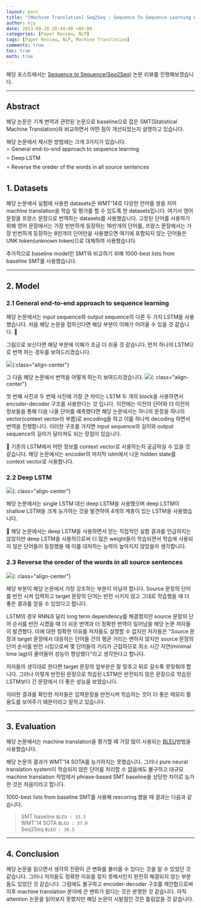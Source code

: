 ```yaml
---
layout: post
title: "[Machine Translation] Seq2Seq : Sequence To Sequence Learning With Neural Networks"
author: kjy
date: 2023-08-28 20:44:00 +09:00
categories: [Paper Review, NLP]
tags: [Paper Review, NLP, Machine Translation]
comments: true
toc: true
math: true
---
```


해당 포스트에서는 [Sequence to Sequence(Seq2Seq)](https://arxiv.org/pdf/1409.3215.pdf) 논문 리뷰를 진행해보겠습니다.

---

## Abstract

해당 논문은 기계 번역과 관련된 논문으로 baseline으로 잡은 SMT(Statistical Machine Translation)와 비교하면서 어떤 점이 개선되었는지 설명하고 있습니다.

해당 논문에서 제시한 방법에는 크게 3가지가 있습니다.\
⭐ General end-to-end approach to sequence learning\
⭐ Deep LSTM\
⭐ Reverse the oreder of the words in all source sentences

## 1. Datasets

해당 논문에서 실험에 사용한 datasets은 WMT'14로 다양한 언어를 쌍을 지어 machine translation을 학습 및 평가를 할 수 있도록 한 datasets입니다. 여기서 영어 문장을 프랑스 문장으로 번역하는 datasets를 사용했습니다. 고정된 단어를 사용하기 위해 영어 문장에서는 가장 빈번하게 등장하는 16만개의 단어를, 프랑스 문장에서는 가장 빈번하게 등장하는 8만개의 단어만을 사용했으면 여기에 포함되지 않는 단어들은 UNK token(unknown token)으로 대체하여 사용했습니다.

추가적으로 baseline model인 SMT와 비교하기 위해 1000-best lists from baseline SMT를 사용했습니다.

---

## 2. Model

### 2.1 General end-to-end approach to sequence learning

해당 논문에서는 input sequence와 output sequence의 다른 두 가지 LSTM을 사용했습니다. 처음 해당 논문을 접하신다면 해당 부분이 이해가 어려울 수 있을 것 같습니다. 🥲

그림으로 보신다면 해당 부분에 이해가 조금 더 쉬울 것 같습니다. 먼저 하나의 LSTM으로 번역 하는 경우를 보여드리겠습니다.

![](../../assets/img/seq2seq/seq2seq_1.png){:class="align-center"}

그 다음 해당 논문에서 번역을 어떻게 하는지 보여드리겠습니다.
![](../../assets/img/seq2seq/seq2seq_2.png){: class="align-center"}

첫 번째 사진과 두 번재 사진에 가장 큰 차이는 LSTM 두 개의 block을 사용하면서 encoder-decoder 구조를 사용한다는 것 입니다. 이전에는 이전의 단어와 더 이전의 정보들을 통해 다음 나올 단어를 예측했다면 해당 논문에서는 하나의 문장을 하나의 vector(context vector라 부름)로 encoding을 하고 이를 하나씩 decoding 하면서 번역을 진행합니다. 이러한 구조를 가지면 input sequence의 길이와 output sequence의 길이가 달라져도 되는 장점이 있습니다.

🔎 기존의 LSTM에서 어떤 정보를 context vector로 사용하는지 궁금하실 수 있을 것 같습니다. 해당 논문에서는 encoder의 마지막 lstm에서 나온 hidden state를 context vector로 사용합니다.

### 2.2 Deep LSTM

![](../../assets/img/seq2seq/seq2seq_3.png){: class="align-center"}

해당 논문에서는 single LSTM 대신 deep LSTM을 사용했으며 deep LSTM이 shallow LSTM을 크게 능가하는 것을 발견하여 4개의 계층이 있는 LSTM을 사용했습니다.

🤔 해당 논문에서는 deep LSTM을 사용하면서 얻는 직접적인 실험 결과를 언급하지는 않았지만 deep LSTM을 사용하므로써 더 많은 weight들이 학습되면서 학습에 사용되지 않은 단어들이 등장했을 때 이를 대처하는 능력이 높아지지 않았을까 생각합니다.

### 2.3 Reverse the oreder of the words in all source sentences

![](../../assets/img/seq2seq/seq2seq_4.png){: class="align-center"}

해당 부분이 해당 논문에서 가장 강조하는 부분이 아닐까 합니다. Source 문장의 단어를 반전 시켜 입력하고 target 문장의 단어는 반전 시키지 않고 그대로 학습했을 때 더 좋은 결과를 얻을 수 있었다고 합니다.

LSTM의 경우 RNN과 달리 long term dependency를 해결했지만 source 문장의 단어 순서를 반전 시켰을 때 더 쉬운 번역과 더 정확한 번역이 일어남을 해당 논문 저자들이 발견했다. 이에 대한 정확한 이유를 저자들도 설명할 수 없지만 저자들은 "Source 문장과 target 문장에서 대응하는 단어들 간의 평균 거리는 변하지 않지만 source 문장의 단어 순서를 반전 시킴으로써 몇 단어들의 거리가 근접하므로 최소 시간 지연(minimal time lag)이 줄어들어 성능이 향상했다"라고 생각한다고 합니다.

저자들의 생각대로 한다면 target 문장의 앞부분은 잘 맞추고 뒤로 갈수록 못맞춰야 합니다. 그러나 이렇게 반전된 문장으로 학습된 LSTM은 반전되지 않은 문장으로 학습된 LSTM보다 긴 문장에서 더 좋은 성능을 보였습니다.

이러한 결과를 확인한 저자들은 입력문장을 반전시켜 학습하는 것이 더 좋은 메모리 활용도를 보여주기 떄문이라고 말하고 있습니다.

---

## 3. Evaluation

해당 논문에서는 machine translation을 평가할 때 가장 많이 사용되는 [BLEU](https://jjjuuuun.github.io/posts/BLEU/)방법을 사용했습니다.

해당 논문의 결과가 WMT'14 SOTA를 능가하지는 못했습니다. 그러나 pure neural translation system이 학습되지 않은 단어를 처리할 수 없음에도 불구하고 대규모 machine translation 작업에서 phrase-based SMT baseline을 상당한 차이로 능가한 것은 처음이라고 합니다.

1000-best lists from baseline SMT를 사용해 rescoring 했을 때 결과는 다음과 같습니다.

> SMT baseline `BLEU : 33.3` \
> WMT'14 SOTA `BLEU : 37.0` \
> Seq2Seq `BLEU : 36.5 `

---

## 4. Conclusion

해당 논문을 읽으면서 생각의 전환이 큰 변화를 불러올 수 있다는 것을 알 수 있었던 것 같습니다. 그러나 저자들도 정확한 이유를 찾지 못해서인지 완전히 해결되지 않는 부분들도 있었던 것 같습니다. 그럼에도 불구하고 encoder-decoder 구조를 제안함으로써 이후 machine translation 분야에 큰 변화가 왔다는 것은 분명한 것 같습니다. 아직 attention 논문을 읽어보지 못했지만 해당 논문이 시발점인 것은 틀림없을 것 같습니다.
